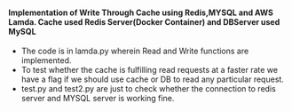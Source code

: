 #### Implementation of Write Through Cache using Redis,MYSQL and AWS Lamda. Cache used Redis Server(Docker Container) and DBServer used MySQL

* The code is in lamda.py wherein Read and Write functions are implemented.
* To test whether the cache is fulfilling read requests at a faster rate we have a flag if we should use cache or DB to read any particular request.
* test.py and test2.py are just to check whether the connection to redis server and MYSQL server is working fine.
